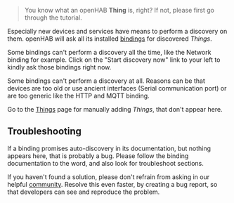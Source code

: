 > You know what an openHAB **Thing** is, right? If not, please first go through the tutorial.

Especially new devices and services have means to perform a discovery on them.
openHAB will ask all its installed [bindings](addons.html) for discovered *Things*.

Some bindings can't perform a discovery all the time, like the Network binding
for example. Click on the "Start discovery now" link to your left to kindly ask
those bindings right now.

Some bindings can't perform a discovery at all. Reasons can be that devices
are too old or use ancient interfaces (Serial communication port) or are too
generic like the HTTP and MQTT binding.

Go to the [Things](things.html) page for manually adding *Things*, that don't appear here.

## Troubleshooting

If a binding promises auto-discovery in its documentation, but nothing appears
here, that is probably a bug. Please follow the binding documentation to the word,
and also look for troubleshoot sections.

If you haven't found a solution, please don't refrain from asking in our
helpful [community](https://community.openhab.org). Resolve this even faster,
by creating a bug report, so that developers can see and reproduce the problem.
